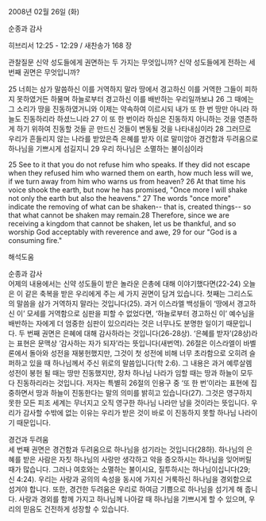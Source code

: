 2008년 02월 26일 (화)

순종과 감사



히브리서 12:25 - 12:29 / 새찬송가 168 장


관찰질문
신약 성도들에게 권면하는 두 가지는 무엇입니까? 
신약 성도들에게 전하는 세 번째 권면은 무엇입니까? 

25 너희는 삼가 말씀하신 이를 거역하지 말라 땅에서 경고하신 이를 거역한 그들이 피하지 못하였거든 하물며 하늘로부터 경고하신 이를 배반하는 우리일까보냐 
26 그 때에는 그 소리가 땅을 진동하였거니와 이제는 약속하여 이르시되 내가 또 한 번 땅만 아니라 하늘도 진동하리라 하셨느니라 27 이 또 한 번이라 하심은 진동하지 아니하는 것을 영존하게 하기 위하여 진동할 것들 곧 만드신 것들이 변동될 것을 나타내심이라 28 그러므로 우리가 흔들리지 않는 나라를 받았은즉 은혜를 받자 이로 말미암아 경건함과 두려움으로 하나님을 기쁘시게 섬길지니 29 우리 하나님은 소멸하는 불이심이라 

25 See to it that you do not refuse him who speaks. If they did not escape when they refused him who warned them on earth, how much less will we, if we turn away from him who warns us from heaven? 26 At that time his voice shook the earth, but now he has promised, "Once more I will shake not only the earth but also the heavens." 27 The words "once more" indicate the removing of what can be shaken-- that is, created things-- so that what cannot be shaken may remain.28 Therefore, since we are receiving a kingdom that cannot be shaken, let us be thankful, and so worship God acceptably with reverence and awe, 29 for our "God is a consuming fire."

해석도움





순종과 감사  
어제의 내용에서는 신약 성도들이 받은 놀라운 은총에 대해 이야기했다면(22-24) 오늘은 이 같은 축복을 받은 우리에게 주는 세 가지 권면이 담겨 있습니다. 첫째는 그리스도의 말씀을 삼가 거역하지 말라는 것입니다(25). 과거 이스라엘 백성들이 ‘땅에서 경고하신 이’ 모세를 거역함으로 심판을 피할 수 없었다면, ‘하늘로부터 경고하신 이’ 예수님을 배반하는 자에게 더 엄중한 심판이 있으리라는 것은 너무나도 분명한 일이기 때문입니다. 두 번째 권면은 은혜에 대해 감사하라는 것입니다(26-28상). ‘은혜를 받자’(28상)라는 표현은 문맥상 ‘감사하는 자가 되자’라는 뜻입니다(새번역). 26절은 이스라엘이 바벨론에서 돌아와 성전을 재봉헌했지만, 그것이 첫 성전에 비해 너무 초라함으로 오히려 슬퍼하고 있을 때 하나님께서 주신 위로의 말씀입니다(학 2:6). 그 내용은 과거 예루살렘 성전이 봉헌 될 때는 땅만 진동했지만, 장차 하나님 나라가 임할 때는 땅과 하늘이 모두 다 진동하리라는 것입니다. 저자는 특별히 26절의 인용구 중 ‘또 한 번’이라는 표현에 집중하면서 땅과 하늘이 진동한다는 말의 의미를 밝히고 있습니다(27). 그것은 영구하지 못한 모든 피조 세계는 무너지고 오직 영구한 하나님 나라만 남을 것이라는 뜻입니다. 우리가 감사할 수밖에 없는 이유는 우리가 받은 것이 바로 이 진동하지 못할 하나님 나라이기 때문입니다.  

경건과 두려움  
세 번째 권면은 경건함과 두려움으로 하나님을 섬기라는 것입니다(28하). 하나님의 은혜를 받은 사람은 자칫 하나님의 사랑만 생각하고 악을 증오하시는 하나님을 잊어버릴 때가 많습니다. 그러나 여호와는 소멸하는 불이시요, 질투하시는 하나님이십니다(29; 신 4:24). 우리는 사랑과 공의의 속성을 동시에 가지신 거룩하신 하나님을 경외함으로 섬겨야 합니다. 또한, 경건한 두려움은 우리로 하여금 기쁨으로 하나님을 섬기게 해 줍니다. 사랑과 경외를 함께 가지고 하나님께 나아갈 때 하나님을 기쁘시게 할 수 있으며, 우리의 믿음도 건전하게 성장할 수 있습니다.